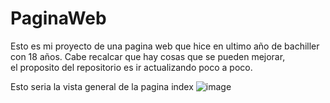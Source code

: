 # PaginaWeb

Esto es mi proyecto de una pagina web que hice en ultimo año de bachiller con 18 años. Cabe recalcar que hay cosas que se pueden mejorar,  
el proposito del repositorio es ir actualizando poco a poco.  


Esto seria la vista general de la pagina index
![image](https://github.com/jeanramirez-01/PaginaWeb/assets/118733178/2b51a8e8-66fe-4827-8207-fceda19966d3)
